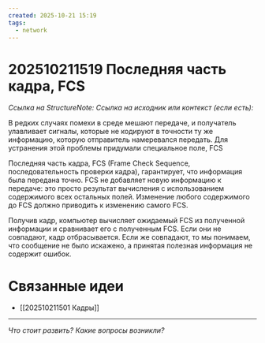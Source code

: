 ```yaml
---
created: 2025-10-21 15:19
tags:
  - network
---
```

# 202510211519 Последняя часть кадра, FCS

*Ссылка на StructureNote:*
*Ссылка на исходник или контекст (если есть):*

В редких случаях помехи в среде мешают передаче, и получатель улавливает сигналы, которые не кодируют в точности ту же информацию, которую отправитель намеревался передать. Для устранения этой проблемы придумали специальное поле, FCS

Последняя часть кадра, FCS (Frame Check Sequence‚ последовательность проверки кадра), гарантирует, что информация была передана точно. FCS не добавляет новую информацию к передаче: это просто результат вычисления с использованием содержимого всех остальных полей. Изменение любого содержимого до FCS должно приводить к изменению самого FCS.

Получив кадр, компьютер вычисляет ожидаемый FCS из полученной информации и сравнивает его с полученным FCS. Если они не совпадают, кадр отбрасывается. Если же совпадают, то мы понимаем, что сообщение не было искажено‚ а принятая полезная информация не содержит ошибок.

# Связанные идеи

- [[202510211501 Кадры]]

---

*Что стоит развить? Какие вопросы возникли?*
